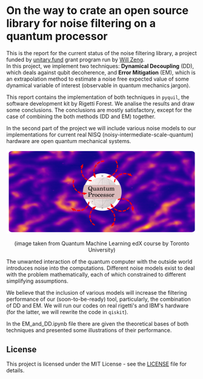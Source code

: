# On the way to crate an open source library for noise filtering on a quantum processor

This is the report for the current status of the noise filtering library, a project funded by [unitary.fund](https://unitary.fund/) grant program run by [Will Zeng](http://willzeng.com/).   
In this project, we implement two techniques: **Dynamical Decoupling** (DD), which deals against qubit decoherence, and **Error Mitigation** (EM), which is an extrapolation method to estimate a noise free expected value of some dynamical variable of interest (observable in quantum mechanics jargon).

This report contains the implementation of both techniques in `pyquil`, the software development kit by Rigetti Forest. We analise the results and draw some conclusions. The conclusions are mostly satisfactory, except for the case of combining the both methods (DD and EM) together.

In the second part of the project we will include various noise models to our implementations for current real NISQ (noisy-intermediate-scale-quantum) hardware are open quantum mechanical systems.

![open](figures/open_system.svg)
<p style="text-align:center;">(image taken from Quantum Machine Learning edX course by Toronto University)</p>
The unwanted interaction of the quantum computer with the outside world introduces noise into the computations. Different noise models exist to deal with the problem mathematically, each of which constrained to different simplifying assumptions.

We believe that the inclusion of various models will increase the filtering performance of our (soon-to-be-ready) tool, particularly, the combination of DD and EM. We will run our codes on real rigetti's and IBM's hardware (for the latter, we will rewrite the code in `qiskit`).


In the EM_and_DD.ipynb file there are given the theoretical bases of both techniques and presented some illustrations of their performance.


## License

This project is licensed under the MIT License - see the [LICENSE](LICENSE) file for details.
